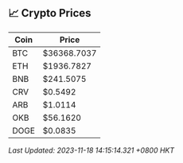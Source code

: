 ## 📈 Crypto Prices

| Coin | Price |
| ---- | ----- |
| BTC | $36368.7037 |
| ETH | $1936.7827 |
| BNB | $241.5075 |
| CRV | $0.5492 |
| ARB | $1.0114 |
| OKB | $56.1620 |
| DOGE | $0.0835 |

_Last Updated: 2023-11-18 14:15:14.321 +0800 HKT_